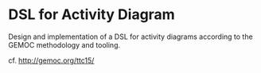 # DSL for Activity Diagram
Design and implementation of a DSL for activity diagrams according to the GEMOC methodology and tooling. 

cf. http://gemoc.org/ttc15/
